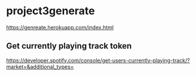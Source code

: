 # project3generate

https://genreate.herokuapp.com/index.html

## Get currently playing track token

https://developer.spotify.com/console/get-users-currently-playing-track/?market=&additional_types=
